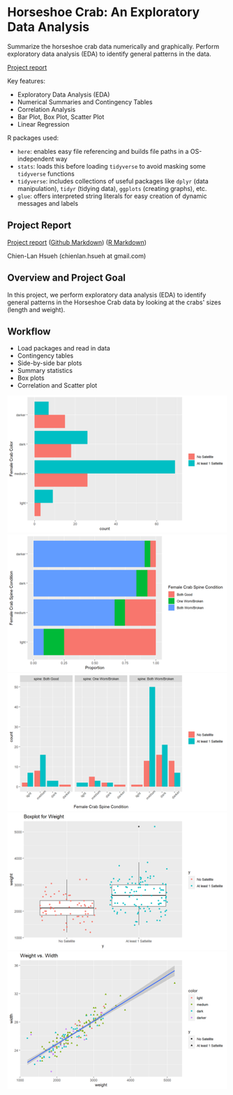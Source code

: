 # Horseshoe Crab: An Exploratory Data Analysis

Summarize the horseshoe crab data numerically and graphically. Perform exploratory data analysis (EDA) to identify general patterns in the data.

[Project report](https://rpubs.com/clh2021/1119541)

Key features:

- Exploratory Data Analysis (EDA)
- Numerical Summaries and Contingency Tables
- Correlation Analysis
- Bar Plot, Box Plot, Scatter Plot
- Linear Regression

R packages used:

- `here`: enables easy file referencing and builds file paths in a OS-independent way
- `stats`: loads this before loading `tidyverse` to avoid masking some `tidyverse` functions
- `tidyverse`: includes collections of useful packages like `dplyr` (data manipulation), `tidyr` (tidying data),  `ggplots` (creating graphs), etc.
- `glue`: offers interpreted string literals for easy creation of dynamic messages and labels

## Project Report

[Project report](https://rpubs.com/clh2021/1119541) ([Github Markdown](./Horseshoe_Crab_EDA.md)) ([R Markdown](./Horseshoe_Crab_EDA.html))

Chien-Lan Hsueh (chienlan.hsueh at gmail.com)

## Overview and Project Goal

In this project, we perform exploratory data analysis (EDA) to identify general patterns in the Horseshoe Crab data by looking at the crabs' sizes (length and weight). 

## Workflow

- Load packages and read in data
- Contingency tables
- Side-by-side bar plots
- Summary statistics
- Box plots
- Correlation and Scatter plot

![](./images/image1.png)
![](./images/image2.png)
![](./images/image3.png)
![](./images/image4.png)
![](./images/image5.png)
